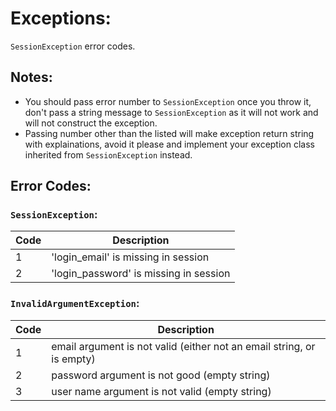# Exceptions:
`SessionException` error codes.

## Notes:
- You should pass error number to `SessionException` once you throw it, don't pass a string message to `SessionException` as it will not work and will not construct the exception.
- Passing number other than the listed will make exception return string with explainations, avoid it please and implement your exception class inherited from `SessionException` instead.

## Error Codes:

### `SessionException`:
|  Code |  Description |
|---|---|
|  1  |  'login_email' is missing in session  |
|  2  |  'login_password' is missing in session  |


### `InvalidArgumentException`:
| Code | Description                                                           |
|------|-----------------------------------------------------------------------|
| 1    | email argument is not valid (either not an email string, or is empty) |
| 2    | password argument is not good (empty string)                          |
| 3    | user name argument is not valid (empty string)                         |
